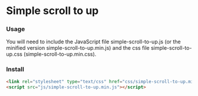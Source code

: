 Simple scroll to up
===================

### Usage
You will need to include the JavaScript file simple-scroll-to-up.js (or the minified version simple-scroll-to-up.min.js) and the css file simple-scroll-to-up.css (simple-scroll-to-up.min.css).

### Install
```html
<link rel="stylesheet" type="text/css" href="css/simple-scroll-to-up.min.css" />
<script src="js/simple-scroll-to-up.min.js"></script>
```